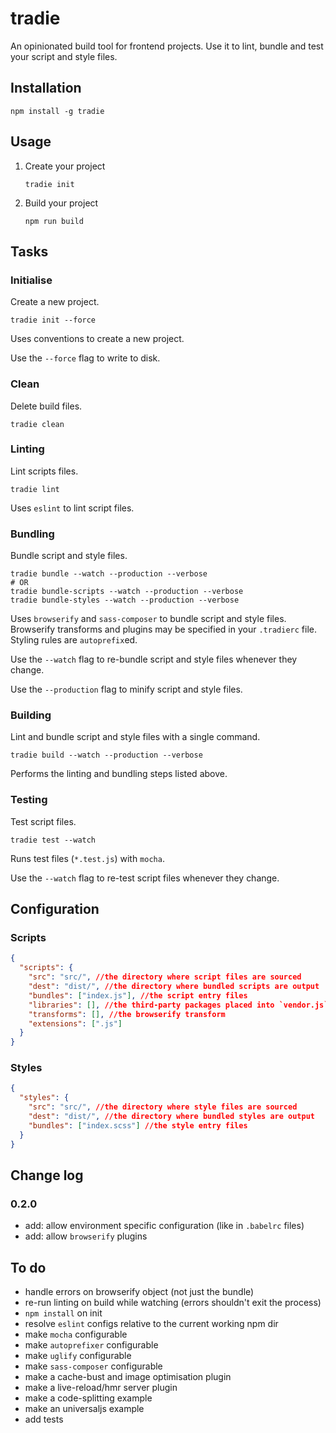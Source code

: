 # tradie

An opinionated build tool for frontend projects. Use it to lint, bundle and test your script and style files.

## Installation

    npm install -g tradie

## Usage

1. Create your project

    `tradie init`

2. Build your project

    `npm run build`

## Tasks

### Initialise

Create a new project.

    tradie init --force

Uses conventions to create a new project.

Use the `--force` flag to write to disk.

### Clean

Delete build files.

    tradie clean



### Linting

Lint scripts files.

    tradie lint

Uses `eslint` to lint script files.

### Bundling

Bundle script and style files.

    tradie bundle --watch --production --verbose
    # OR
    tradie bundle-scripts --watch --production --verbose
    tradie bundle-styles --watch --production --verbose

Uses `browserify` and `sass-composer` to bundle script and style files. Browserify transforms and plugins may be specified in your `.tradierc` file. Styling rules are `autoprefix`ed.

Use the `--watch` flag to re-bundle script and style files whenever they change.

Use the `--production` flag to minify script and style files.

### Building

Lint and bundle script and style files with a single command.

    tradie build --watch --production --verbose

Performs the linting and bundling steps listed above.

### Testing

Test script files.

    tradie test --watch

Runs test files (`*.test.js`) with `mocha`.

Use the `--watch` flag to re-test script files whenever they change.

## Configuration

### Scripts

```json
{
  "scripts": {
    "src": "src/", //the directory where script files are sourced
    "dest": "dist/", //the directory where bundled scripts are output
    "bundles": ["index.js"], //the script entry files
    "libraries": [], //the third-party packages placed into `vendor.js` for long term caching
    "transforms": [], //the browserify transform
    "extensions": [".js"]
  }
}
```

### Styles

```json
{
  "styles": {
    "src": "src/", //the directory where style files are sourced
    "dest": "dist/", //the directory where bundled styles are output
    "bundles": ["index.scss"] //the style entry files
  }
}
```

## Change log

### 0.2.0

 - add: allow environment specific configuration (like in `.babelrc` files)
 - add: allow `browserify` plugins

## To do

- handle errors on browserify object (not just the bundle)
- re-run linting on build while watching (errors shouldn't exit the process)
- `npm install` on init
- resolve `eslint` configs relative to the current working npm dir
- make `mocha` configurable
- make `autoprefixer` configurable
- make `uglify` configurable
- make `sass-composer` configurable
- make a cache-bust and image optimisation plugin
- make a live-reload/hmr server plugin
- make a code-splitting example
- make an universaljs example
- add tests